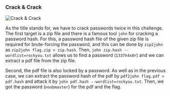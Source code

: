 ### Crack & Crack

![Crack & Crack](https://github.com/Hed6eH0g/ctf/blob/main/2023/n00bzctf/corensics/crack_crack/crack_crack_0.png)


As the title stands for, we have to crack passwords twice in this challenge.
The first target is a zip file and there is a famous tool `john` for cracking a password hash.
For this, a password hash file of the given zip file is required for brute-forcing the password, and this can be done by `zip2john` as `zip2john flag.zip > zip.hash`.
Then, `john zip.hash --wordlist=rockyou.txt` allows us to find a password (`1337h4x0r`) and we can extract a pdf file from the zip file.

Second, the pdf file is also locked by a password.
As well as in the previous case, we can extract the password hash of the pdf by `pdf2john flag.pdf > pdf.hash` and attack it by `john pdf.hash --wordlist=rockyou.txt`.
Then, we got the password (`noobmaster`) for the pdf and the flag.